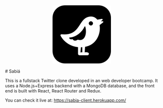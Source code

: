 <p align='center'><img src='https://raw.githubusercontent.com/alvar-o/sabia/master/sabia-client/public/logo192.png'></p>
# Sabiá

This is a fullstack Twitter clone developed in an web developer bootcamp. It uses a Node.js+Express backend with a MongoDB database, and the front end is built with React, React Router and Redux.

You can check it live at: https://sabia-client.herokuapp.com/
